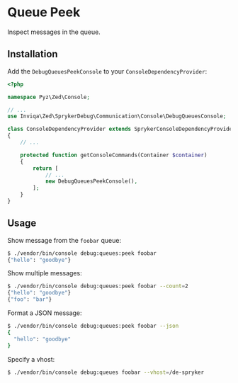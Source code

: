 Queue Peek
==========

Inspect messages in the queue.

Installation
------------

Add the `DebugQueuesPeekConsole` to your `ConsoleDependencyProvider`:

```php
<?php

namespace Pyz\Zed\Console;

// ...
use Inviqa\Zed\SprykerDebug\Communication\Console\DebugQueuesConsole;

class ConsoleDependencyProvider extends SprykerConsoleDependencyProvider
{
    // ...

    protected function getConsoleCommands(Container $container)
    {
        return [
            // ...
            new DebugQueuesPeekConsole(),
        ];
    }
}
```

Usage
-----

Show message from the `foobar` queue:

```bash
$ ./vendor/bin/console debug:queues:peek foobar
{"hello": "goodbye"}
```

Show multiple messages:

```bash
$ ./vendor/bin/console debug:queues:peek foobar --count=2
{"hello": "goodbye"}
{"foo": "bar"}
```

Format a JSON message:

```bash
$ ./vendor/bin/console debug:queues:peek foobar --json
{
  "hello": "goodbye"
}
```

Specify a vhost:

```bash
$ ./vendor/bin/console debug:queues foobar --vhost=/de-spryker
```
